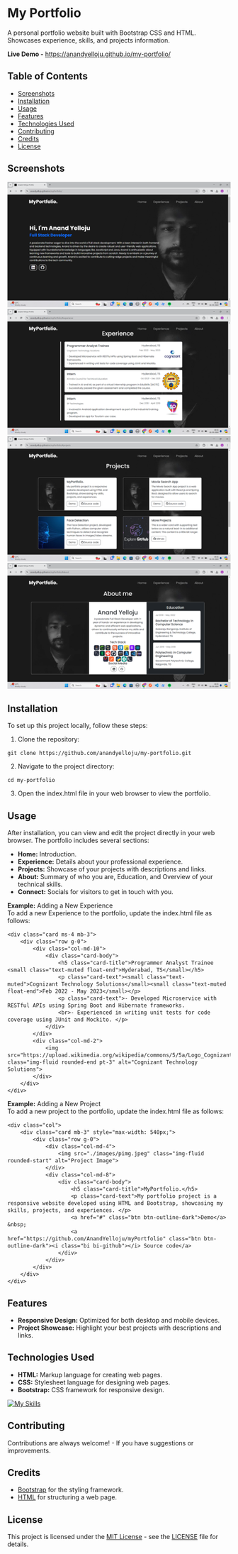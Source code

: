 
# My Portfolio

A personal portfolio website built with Bootstrap CSS and HTML. Showcases experience, skills, and projects information.

**Live Demo -** https://anandyelloju.github.io/my-portfolio/

## Table of Contents

- [Screenshots](#screenshots)
- [Installation](#installation)
- [Usage](#usage)
- [Features](#features)
- [Technologies Used](#technologies-used)
- [Contributing](#contributing)
- [Credits](#credits)
- [License](#license)

## Screenshots

![Homepage](screenshots/Home.png)
![Experience](screenshots/Exp.png)
![Projects Section](screenshots/Projects.png)
![About Section](screenshots/About.png)

## Installation

To set up this project locally, follow these steps:
1. Clone the repository:   
  ```
  git clone https://github.com/anandyelloju/my-portfolio.git
  ```
2. Navigate to the project directory:
  ```
  cd my-portfolio
  ```
3. Open the index.html file in your web browser to view the portfolio.

## Usage

After installation, you can view and edit the project directly in your web browser. The portfolio includes several sections:

- **Home:** Introduction.
- **Experience:** Details about your professional experience.
- **Projects:** Showcase of your projects with descriptions and links.
- **About:** Summary of who you are, Education, and Overview of your technical skills.
- **Connect:** Socials for visitors to get in touch with you.

**Example:** Adding a New Experience\
To add a new Experience to the portfolio, update the index.html file as follows:

```
<div class="card ms-4 mb-3">
    <div class="row g-0">
        <div class="col-md-10">
            <div class="card-body">
                <h5 class="card-title">Programmer Analyst Trainee <small class="text-muted float-end">Hyderabad, TS</small></h5>
                <p class="card-text"><small class="text-muted">Cognizant Technology Solutions</small><small class="text-muted float-end">Feb 2022 - May 2023</small></p>
                <p class="card-text">- Developed Microservice with RESTful APIs using Spring Boot and Hibernate frameworks. 
                <br>- Experienced in writing unit tests for code coverage using JUnit and Mockito. </p>
            </div>
        </div>
        <div class="col-md-2">
            <img src="https://upload.wikimedia.org/wikipedia/commons/5/5a/Logo_Cognizant.png" class="img-fluid rounded-end pt-3" alt="Cognizant Technology Solutions">
        </div>
    </div>
</div>
```

**Example:** Adding a New Project\
To add a new project to the portfolio, update the index.html file as follows:

```
<div class="col">
    <div class="card mb-3" style="max-width: 540px;">
        <div class="row g-0">
            <div class="col-md-4">
                <img src="./images/pimg.jpeg" class="img-fluid rounded-start" alt="Project Image">
            </div>
            <div class="col-md-8">
                <div class="card-body">
                    <h5 class="card-title">MyPortfolio.</h5>
                    <p class="card-text">My portfolio project is a responsive website developed using HTML and Bootstrap, showcasing my skills, projects, and experiences. </p>                              
                    <a href="#" class="btn btn-outline-dark">Demo</a> &nbsp;
                    <a href="https://github.com/AnandYelloju/myPortfolio" class="btn btn-outline-dark"><i class="bi bi-github"></i> Source code</a>
                </div>
            </div>
        </div>
    </div>
</div>
```

## Features

- **Responsive Design:** Optimized for both desktop and mobile devices.
- **Project Showcase:** Highlight your best projects with descriptions and links.

## Technologies Used

- **HTML:** Markup language for creating web pages.
- **CSS:** Stylesheet language for designing web pages.
- **Bootstrap:** CSS framework for responsive design.

[![My Skills](https://skillicons.dev/icons?i=html,css,bootstrap,,vscode,github)](https://skillicons.dev)

## Contributing

Contributions are always welcome! - If you have suggestions or improvements.

## Credits

- [Bootstrap](https://getbootstrap.com/docs/5.1/getting-started/introduction/) for the styling framework.
- [HTML](https://developer.mozilla.org/en-US/docs/Web/HTML) for structuring a web page.

## License

This project is licensed under the [MIT License](https://choosealicense.com/licenses/mit/) - see the [LICENSE](https://github.com/anandyelloju/my-portfolio/blob/main/LICENSE) file for details.
